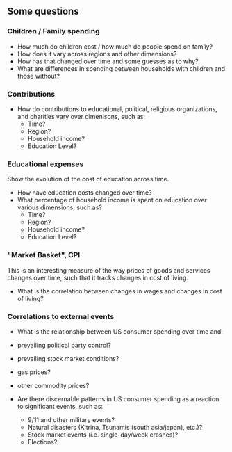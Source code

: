 ## Some questions


### Children / Family spending

* How much do children cost / how much do people spend on family?
*  How does it vary across regions and other dimensions?
* How has that changed over time and some guesses as to why?
* What are differences in spending between households with children and those without?

### Contributions

* How do contributions to educational, political, religious organizations, and charities vary over dimenisons, such as:
	*  Time?
	*  Region?
	*  Household income?
	*  Education Level?


### Educational expenses

Show the evolution of the cost of education across time.

* How have education costs changed over time?
* What percentage of household income is spent on education over various dimensions, such as?
	*  Time?
	*  Region?
	*  Household income?
	*  Education Level?



### "Market Basket", CPI

This is an interesting measure of the way prices of goods and services changes over time, such that it tracks 
changes in cost of living. 
* What is the correlation between changes in wages and changes in cost of living?


### Correlations to external events

* What is the relationship between US consumer spending over time and:
 * prevailing political party control?
 * prevailing stock market conditions?
 * gas prices?
 * other commodity prices?

* Are there discernable patterns in US consumer spending as a reaction to significant events, such as:
	* 9/11 and other military events?
	* Natural disasters (Kitrina, Tsunamis (south asia/japan), etc.)?
	* Stock market events (i.e. single-day/week crashes)?
	* Elections?
 

